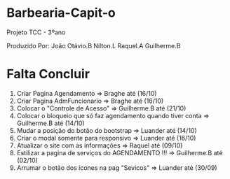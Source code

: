 # Barbearia-Capit-o
Projeto TCC - 3ºano

Produzido Por:
João Otávio.B
Nilton.L
Raquel.A
Guilherme.B

# Falta Concluir 

1. Criar Pagina Agendamento => Braghe até (16/10)
2. Criar Pagina AdmFuncionario => Braghe até (16/10)
3. Colocar o "Controle de Acesso" => Guilherme.B até (21/10)
4. Colocar o bloqueio que só faz agendamento quando tiver conta => Guilherme.B até (14/10)
5. Mudar a posição do botão do bootstrap => Luander até (14/10)
6. Criar o modal somente para responsivo => Luander até (16/10)
7. Atualizar o site com as informações => Raquel até (09/10)
8. Estilizar a pagina de serviços do AGENDAMENTO !!! => Guilherme.B até (02/10)
9. Arrumar o botão dos icones na pag "Sevicos" => Luander até (30/09)